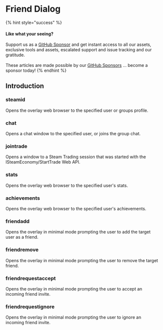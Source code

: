 # Friend Dialog

{% hint style="success" %}
#### Like what your seeing?

Support us as a [GitHub Sponsor](../../../become-a-sponsor/) and get instant access to all our assets, exclusive tools and assets, escalated support and issue tracking and our gratitude.\
\
These articles are made possible by our [GitHub Sponsors](../../../become-a-sponsor/) ... become a sponsor today!
{% endhint %}

## Introduction

### steamid

Opens the overlay web browser to the specified user or groups profile.

### chat

Opens a chat window to the specified user, or joins the group chat.

### jointrade

Opens a window to a Steam Trading session that was started with the ISteamEconomy/StartTrade Web API.

### stats

Opens the overlay web browser to the specified user's stats.

### achievements

Opens the overlay web browser to the specified user's achievements.

### friendadd

Opens the overlay in minimal mode prompting the user to add the target user as a friend.

### friendremove

Opens the overlay in minimal mode prompting the user to remove the target friend.

### friendrequestaccept

Opens the overlay in minimal mode prompting the user to accept an incoming friend invite.

### friendrequestignore

Opens the overlay in minimal mode prompting the user to ignore an incoming friend invite.
